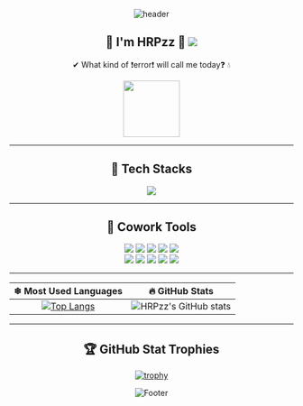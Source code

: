 <div align="center">

![header](https://capsule-render.vercel.app/api?type=slice&color=timeGradient&height=150&section=header&text=Hi%20There%20👋&fontAlign=50&fontAlignY=70&fontSize=90)

<h2>🌱 I'm HRPzz 🤗 <a href="https://github.com/HRPzz"><img src="https://hits.seeyoufarm.com/api/count/incr/badge.svg?url=https%3A%2F%2Fgithub.com%2FHRPzz&count_bg=%23000000&title_bg=%23000000&icon=github.svg&icon_color=%23E7E7E7&title=GitHub&edge_round=false)"/></a></h2>

✔ What kind of ❗error❗ will call me today❓ 💧

<img src="https://i.giphy.com/media/26FlrxySR053aqbtu/giphy.webp" width="100px">

---

## 🌈 Tech Stacks

<img src="https://img.shields.io/badge/python-3670A0?style=round-square&logo=python&logoColor=white"/>

---

## 🤝 Cowork Tools

<img src="https://img.shields.io/badge/GitHub-181717?style=round-square&logo=GitHub&logoColor=white"/>
<img src="https://img.shields.io/badge/Notion-000000?style=round-square&logo=Notion&logoColor=white"/>
<img src="https://img.shields.io/badge/Figma-F24E1E?style=round-square&logo=Figma&logoColor=white"/>
<img src="https://img.shields.io/badge/Gather-4358D8?style=round-square&logo=Gather&logoColor=white"/>
<img src="https://img.shields.io/badge/ZEP-6859FF?style=round-square&logo=ZEP&logoColor=white"/>
<br>
<img src="https://img.shields.io/badge/Slack-4A154B?style=round-square&logo=Slack&logoColor=white"/>
<img src="https://img.shields.io/badge/Agit-4674DB?style=round-square&logo=Agit&logoColor=white"/>
<img src="https://img.shields.io/badge/Meet-1A73E8?style=round-square&logo=GoogleMeet&logoColor=white"/>
<img src="https://img.shields.io/badge/Zoom-2D8CFF?style=round-square&logo=zoom&logoColor=white"/>
<img src="https://img.shields.io/badge/Discord-7289DA?style=round-square&logo=discord&logoColor=white"/>

---

|❄ Most Used Languages|🔥 GitHub Stats|
|:---:|:---:|
|[![Top Langs](https://github-readme-stats.vercel.app/api/top-langs/?username=HRPzz&layout=compact&theme=onedark&langs_count=10)](https://github.com/HRPzz/github-readme-stats)|![HRPzz's GitHub stats](https://github-readme-stats.vercel.app/api?username=HRPzz&&show_icons=true&theme=onedark)|

---

## 🏆 GitHub Stat Trophies 

[![trophy](https://github-profile-trophy.vercel.app/?username=HRPzz&theme=onedark)](https://github.com/HRPzz/github-profile-trophy)

![Footer](https://capsule-render.vercel.app/api?type=waving&color=timeGradient&height=150&section=footer)

</div>
